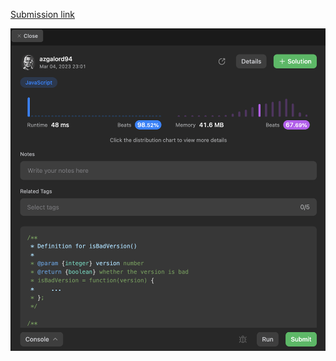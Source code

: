 [Submission link](https://leetcode.com/problems/first-bad-version/solutions/3256836/first-bad-version-binary-search-algorithm/)

![image info](./screen.png)
